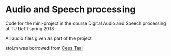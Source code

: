 # Audio and Speech processing
Code for the mini-project in the course Digital Audio and Speech processing at TU Delft spring 2018

All audio files given as part of the project

stoi.m was borrowed from [Cees Taal](http://www.ceestaal.nl/code/)
